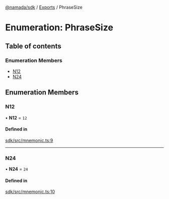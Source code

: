 [@namada/sdk](../README.md) / [Exports](../modules.md) / PhraseSize

# Enumeration: PhraseSize

## Table of contents

### Enumeration Members

- [N12](PhraseSize.md#n12)
- [N24](PhraseSize.md#n24)

## Enumeration Members

### N12

• **N12** = ``12``

#### Defined in

[sdk/src/mnemonic.ts:9](https://github.com/anoma/namada-interface/blob/b680393907f6826b1f65414a3a8402ca83227a37/packages/sdk/src/mnemonic.ts#L9)

___

### N24

• **N24** = ``24``

#### Defined in

[sdk/src/mnemonic.ts:10](https://github.com/anoma/namada-interface/blob/b680393907f6826b1f65414a3a8402ca83227a37/packages/sdk/src/mnemonic.ts#L10)
